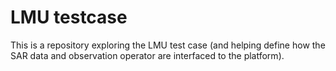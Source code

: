 # LMU testcase

This is a repository exploring the LMU test case (and helping define how the SAR data and observation operator are interfaced to the platform).
